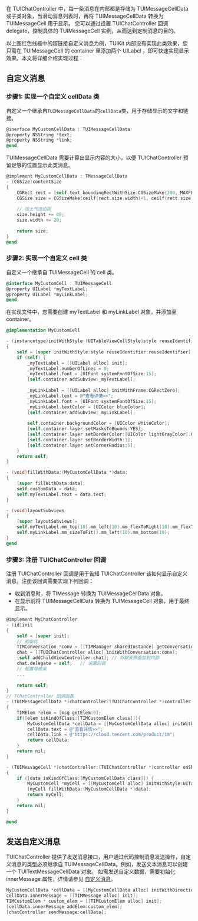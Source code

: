 在 TUIChatController 中，每一条消息在内部都是存储为 TUIMessageCellData 或子类对象，当滑动消息列表时，再将 TUIMessageCellData 转换为 TUIMessageCell 用于显示。
您可以通过设置 TUIChatController 回调 delegate，控制具体的 TUIMessageCell 实例，从而达到定制消息的目的。

以上图红色线框中的超链接自定义消息为例，TUIKit 内部没有实现此类效果，您只需在 TUIMessageCell 的 container 里添加两个 UILabel ，即可快速实现显示效果。本文将详细介绍实现过程：

## 自定义消息
### 步骤1: 实现一个自定义 cellData 类
自定义一个继承自`TUIMessageCellData`的`cellData`类，用于存储显示的文字和链接。

```objectivec
@inerface MyCustomCellData : TUIMessageCellData
@property NSString *text;
@property NSString *link;
@end
```

TUIMessageCellData 需要计算出显示内容的大小，以便 TUIChatController 预留足够的位置显示此类消息。

```objectivec
@implement MyCustomCellData : TMessageCellData
- (CGSize)contentSize
{
    CGRect rect = [self.text boundingRectWithSize:CGSizeMake(300, MAXFLOAT) options:NSStringDrawingUsesLineFragmentOrigin | NSStringDrawingUsesFontLeading attributes:@{ NSFontAttributeName : [UIFont systemFontOfSize:15] } context:nil];
    CGSize size = CGSizeMake(ceilf(rect.size.width)+1, ceilf(rect.size.height));
    
    // 加上气泡边距
    size.height += 60;
    size.width += 20;
    
    return size;
}
@end
```


### 步骤2: 实现一个自定义 cell 类

自定义一个继承自 TUIMessageCell 的 cell 类。

```objectivec
@interface MyCustomCell : TUIMessageCell
@property UILabel *myTextLabel;
@property UILabel *myLinkLabel;
@end
```

在实现文件中，您需要创建 myTextLabel 和 myLinkLabel 对象，并添加至 container。

```objectivec
@implementation MyCustomCell

- (instancetype)initWithStyle:(UITableViewCellStyle)style reuseIdentifier:(NSString *)reuseIdentifier
{
    self = [super initWithStyle:style reuseIdentifier:reuseIdentifier];
    if (self) {
        _myTextLabel = [[UILabel alloc] init];
        _myTextLabel.numberOfLines = 0;
        _myTextLabel.font = [UIFont systemFontOfSize:15];
        [self.container addSubview:_myTextLabel];
        
        _myLinkLabel = [[UILabel alloc] initWithFrame:CGRectZero];
        _myLinkLabel.text = @"查看详情>>";
        _myLinkLabel.font = [UIFont systemFontOfSize:15];
        _myLinkLabel.textColor = [UIColor blueColor];
        [self.container addSubview:_myLinkLabel];
        
        self.container.backgroundColor = [UIColor whiteColor];
        [self.container.layer setMasksToBounds:YES];
        [self.container.layer setBorderColor:[UIColor lightGrayColor].CGColor];
        [self.container.layer setBorderWidth:1];
        [self.container.layer setCornerRadius:5];
    }
    return self;
}

- (void)fillWithData:(MyCustomCellData *)data;
{
    [super fillWithData:data];
    self.customData = data;
    self.myTextLabel.text = data.text;
}

- (void)layoutSubviews
{
    [super layoutSubviews];
    self.myTextLabel.mm_top(10).mm_left(10).mm_flexToRight(10).mm_flexToBottom(50);
    self.myLinkLabel.mm_sizeToFit().mm_left(10).mm_bottom(10);
}
@end
```


### 步骤3: 注册 TUIChatController 回调

注册 TUIChatController 回调是用于告知 TUIChatController 该如何显示自定义消息，注册该回调需要实现下列回调：
- 收到消息时，将 TIMessage 转换为 TUIMessageCellData 对象。
- 在显示前将 TUIMessageCellData 转换为 TUIMessageCell 对象，用于最终显示。

```objectivec
@implement MyChatController
- (id)init
{
	self = [super init];
	// 初始化
    TIMConversation *conv = [[TIMManager sharedInstance] getConversation:TIM_C2C receiver:@"test"];
	chat = [[TUIChatController alloc] initWithConversation:conv];
    [self addChildViewController:chat]; // 将聊天界面加到内部
    chat.delegate = self;	// 设置回调
    // 配置导航条
    ...
    
    return self;
}
// TChatController 回调函数
- (TUIMessageCellData *)chatController:(TUIChatController *)controller onNewMessage:(TIMMessage *)msg
{
    TIMElem *elem = [msg getElem:0];
    if([elem isKindOfClass:[TIMCustomElem class]]){
        MyCustomCellData *cellData = [[MyCustomCellData alloc] initWithDirection:msg.isSelf ? MsgDirectionOutgoing : MsgDirectionIncoming];
        cellData.text = @"查看详情>>";
        cellData.link = @"https://cloud.tencent.com/product/im";
        return cellData;
    }
    return nil;
}

- (TUIMessageCell *)chatController:(TUIChatController *)controller onShowMessageData:(TUIMessageCellData *)data
{
    if ([data isKindOfClass:[MyCustomCellData class]]) {
        MyCustomCell *myCell = [[MyCustomCell alloc] initWithStyle:UITableViewCellStyleDefault reuseIdentifier:@"MyCell"];
        [myCell fillWithData:(MyCustomCellData *)data];
        return myCell;
    }
    return nil;
}

@end
```


## 发送自定义消息

TUIChatController 提供了发送消息接口，用户通过代码控制消息发送操作，自定义消息的类型必须继承自 TUIMessageCellData。例如，发送文本消息可以创建一个 TUITextMessageCellData 对象。
如需发送自定义数据，需要初始化 innerMessage 属性，详情请参见 [自定义消息](https://intl.cloud.tencent.com/document/product/1047/34321#.E8.87.AA.E5.AE.9A.E4.B9.89.E6.B6.88.E6.81.AF.E5.8F.91.E9.80.81)。

```objectivec
MyCustomCellData *cellData = [[MyCustomCellData alloc] initWithDirection:MsgDirectionOutgoing];       
cellData.innerMessage = [[TIMMessage alloc] init];
TIMCustomElem * custom_elem = [[TIMCustomElem alloc] init];
[cellData.innerMessage addElem:custom_elem];
[chatController sendMessage:cellData];
```

